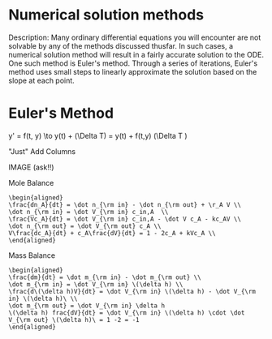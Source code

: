 # Numerical solution methods

Description: Many ordinary differential equations you will encounter are not solvable by any of the methods discussed thusfar. In such cases, a numerical solution method will result in a fairly accurate solution to the ODE. One such method is Euler's method. Through a series of iterations, Euler's method uses small steps to linearly approximate the solution based on the slope at each point. 

# Euler's Method

y' = f(t, y) \to y(t) + (\Delta T) = y(t) + f(t,y) (\Delta T )

"Just" Add Columns 

IMAGE (ask!!)

Mole Balance

```{math}
\begin{aligned}
\frac{dn_A}{dt} = \dot n_{\rm in} - \dot n_{\rm out} + \r_A V \\
\dot n_{\rm in} = \dot V_{\rm in} c_in,A  \\
\frac{Vc_A}{dt} = \dot V_{\rm in} c_in,A - \dot V c_A - kc_AV \\
\dot n_{\rm out} = \dot V_{\rm out} c_A \\
V\frac{dc_A}{dt} + c_A\frac{dV}{dt} = 1 - 2c_A + kVc_A \\
\end{aligned}
```

Mass Balance

```{math}
\begin{aligned}
\frac{dm}{dt} = \dot m_{\rm in} - \dot m_{\rm out} \\
\dot m_{\rm in} = \dot V_{\rm in} \(\delta h) \\
\frac{d\(\delta h)V}{dt} = \dot V_{\rm in} \(\delta h) - \dot V_{\rm in} \(\delta h)\ \\
\dot m_{\rm out} = \dot V_{\rm in} \delta h
\(\delta h) frac{dV}{dt} = \dot V_{\rm in} \(\delta h) \cdot \dot V_{\rm out} \(\delta h)\ = 1 -2 = -1
\end{aligned}
```

